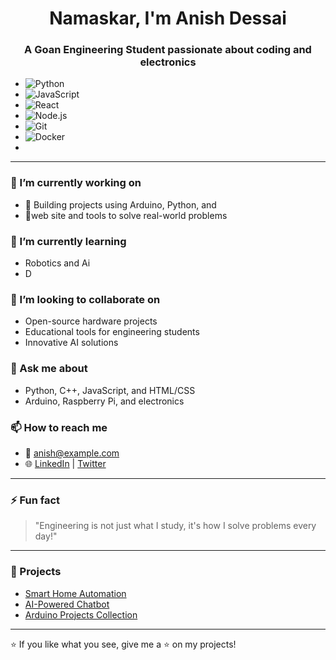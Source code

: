 <h1 align="center">Namaskar, I'm Anish Dessai</h1>
<h3 align="center">A Goan Engineering Student passionate about coding and electronics</h3>

- ![Python](https://img.shields.io/badge/Python-3776AB?style=flat&logo=python&logoColor=white)
- ![JavaScript](https://img.shields.io/badge/JavaScript-F7DF1E?style=flat&logo=javascript&logoColor=black)
- ![React](https://img.shields.io/badge/React-61DAFB?style=flat&logo=react&logoColor=black)
- ![Node.js](https://img.shields.io/badge/Node.js-339933?style=flat&logo=node.js&logoColor=white)
- ![Git](https://img.shields.io/badge/Git-F05032?style=flat&logo=git&logoColor=white)
- ![Docker](https://img.shields.io/badge/Docker-2496ED?style=flat&logo=docker&logoColor=white)
-

---

### 🔭 I’m currently working on
- 🔧 Building projects using Arduino, Python, and 
- 📱web site and tools to solve real-world problems
  

### 🌱 I’m currently learning
- Robotics and Ai
- D
### 👯 I’m looking to collaborate on
- Open-source hardware projects
- Educational tools for engineering students
- Innovative AI solutions

### 💬 Ask me about
- Python, C++, JavaScript, and HTML/CSS
- Arduino, Raspberry Pi, and electronics

### 📫 How to reach me
- 📧 anish@example.com
- 🌐 [LinkedIn](https://www.linkedin.com/in/anish-dessai) | [Twitter](https://twitter.com/anishdessai)

---

### ⚡ Fun fact
> "Engineering is not just what I study, it's how I solve problems every day!"

---

### 📂 Projects
- [Smart Home Automation](https://github.com/AnishDessai/smart-home-automation)
- [AI-Powered Chatbot](https://github.com/AnishDessai/ai-chatbot)
- [Arduino Projects Collection](https://github.com/AnishDessai/arduino-projects)

---

⭐ If you like what you see, give me a ⭐ on my projects!

